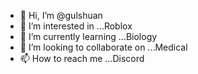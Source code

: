 - 👋 Hi, I’m @gulshuan
- 👀 I’m interested in ...Roblox
- 🌱 I’m currently learning ...Biology
- 💞️ I’m looking to collaborate on ...Medical
- 📫 How to reach me ...Discord

<!---
gulshuan/gulshuan is a ✨ special ✨ repository because its `README.md` (this file) appears on your GitHub profile.
You can click the Preview link to take a look at your changes.
--->
